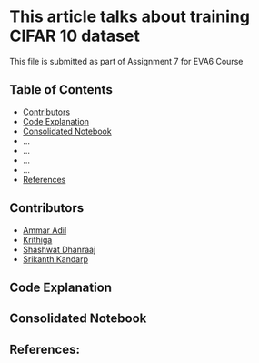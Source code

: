 # This article talks about training CIFAR 10 dataset


This file is submitted as part of Assignment 7 for EVA6 Course

## Table of Contents

* [Contributors](#Contributors)
* [Code Explanation](#Code-Explanation)
* [Consolidated Notebook](#Consolidated-Notebook)
* ...
* ...
* ...
* ...
* [References](#References)

## Contributors

* [Ammar Adil](https://github.com/adilsammar)
* [Krithiga](https://github.com/BottleSpink)
* [Shashwat Dhanraaj](https://github.com/sdhanraaj12)
* [Srikanth Kandarp](https://github.com/Srikanth-Kandarp)

## Code Explanation

## Consolidated Notebook
  
## References: